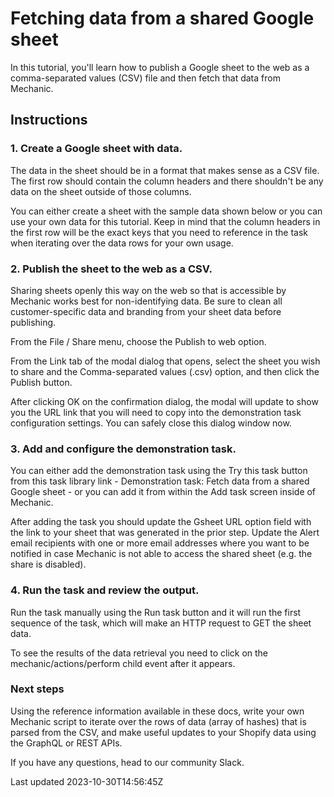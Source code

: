 # Fetching data from a shared Google sheet

In this tutorial, you'll learn how to publish a Google sheet to the web as a comma-separated values (CSV) file and then fetch that data from Mechanic.

## Instructions

### 1. Create a Google sheet with data.

The data in the sheet should be in a format that makes sense as a CSV file. The first row should contain the column headers and there shouldn't be any data on the sheet outside of those columns.

You can either create a sheet with the sample data shown below or you can use your own data for this tutorial. Keep in mind that the column headers in the first row will be the exact keys that you need to reference in the task when iterating over the data rows for your own usage.

### 2. Publish the sheet to the web as a CSV.

Sharing sheets openly this way on the web so that is accessible by Mechanic works best for non-identifying data. Be sure to clean all customer-specific data and branding from your sheet data before publishing.

From the File / Share menu, choose the Publish to web option.

From the Link tab of the modal dialog that opens, select the sheet you wish to share and the Comma-separated values (.csv) option, and then click the Publish button.

After clicking OK on the confirmation dialog, the modal will update to show you the URL link that you will need to copy into the demonstration task configuration settings. You can safely close this dialog window now.

### 3. Add and configure the demonstration task.

You can either add the demonstration task using the Try this task button from this task library link - Demonstration task: Fetch data from a shared Google sheet - or you can add it from within the Add task screen inside of Mechanic.

After adding the task you should update the Gsheet URL option field with the link to your sheet that was generated in the prior step. Update the Alert email recipients with one or more email addresses where you want to be notified in case Mechanic is not able to access the shared sheet (e.g. the share is disabled).

### 4. Run the task and review the output.

Run the task manually using the Run task button and it will run the first sequence of the task, which will make an HTTP request to GET the sheet data.

To see the results of the data retrieval you need to click on the mechanic/actions/perform child event after it appears.

### Next steps

Using the reference information available in these docs, write your own Mechanic script to iterate over the rows of data (array of hashes) that is parsed from the CSV, and make useful updates to your Shopify data using the GraphQL or REST APIs.

If you have any questions, head to our community Slack.

Last updated 2023-10-30T14:56:45Z